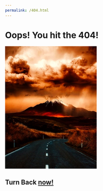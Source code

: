 ```yaml
---
permalink: /404.html
---
```

<!DOCTYPE HTML>
<html lang="en-us">
<head>
    <meta charset="utf-8">
    <meta name="author" content="Kian Hyatt">
    <meta name="description"
        content="404 error page">
    <meta name="viewport" content="width=device-width, initial-scale=1.0">
    <title>Oh no! You have a 404</title>
    <link rel="stylesheet" href="css/normalize.css">
    <link rel="stylesheet" href="css/small.css">
    <link rel="stylesheet" href="css/medium.css">
</head>
<body>
  <h1>Oops! You hit the 404!</h1>
  <img src="img/storm1.jpg" alt="Road to storm clouds">
  <h2>Turn Back <a href="https://bladedkiwi.github.io/lesson-11/home/index.html">now!</a></h2>
 </body>
 <html>
